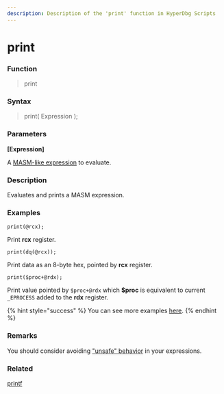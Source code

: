 ```yaml
---
description: Description of the 'print' function in HyperDbg Scripts
---
```


# print

### Function

> print

### Syntax

> print( Expression );

### Parameters

**\[Expression]**

A [MASM-like expression](https://docs.hyperdbg.org/commands/scripting-language/assumptions-and-evaluations) to evaluate.

### Description

Evaluates and prints a MASM expression.

### Examples

`print(@rcx);`

Print **rcx** register.

`print(dq(@rcx));`

Print data as an 8-byte hex, pointed by **rcx** register.

`print($proc+@rdx);`

Print value pointed by `$proc+@rdx` which **$proc** is equivalent to current `_EPROCESS` added to the **rdx** register.

{% hint style="success" %}
You can see more examples [here](https://docs.hyperdbg.org/commands/scripting-language/examples/view-system-state).
{% endhint %}

### Remarks

You should consider avoiding ["unsafe" behavior](https://docs.hyperdbg.org/tips-and-tricks/considerations/the-unsafe-behavior) in your expressions.

### Related

[printf](https://docs.hyperdbg.org/commands/scripting-language/functions/exports/printf)
